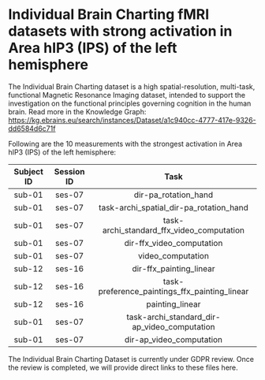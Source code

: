 # Individual Brain Charting fMRI datasets with strong activation in Area hIP3 (IPS) of the left hemisphere

The Individual Brain Charting dataset is a high spatial-resolution, multi-task, functional Magnetic Resonance Imaging dataset, intended to support the investigation on the functional principles governing cognition in the human brain.
Read more in the Knowledge Graph: https://kg.ebrains.eu/search/instances/Dataset/a1c940cc-4777-417e-9326-dd6584d6c71f

Following are the 10 measurements with the strongest activation in Area hIP3 (IPS) of the left hemisphere:

| Subject ID | Session ID | Task |
| :-: | :-: | :-: |
| sub-01 | ses-07 | dir-pa_rotation_hand|
| sub-01 | ses-07 | task-archi_spatial_dir-pa_rotation_hand|
| sub-01 | ses-07 | task-archi_standard_ffx_video_computation|
| sub-01 | ses-07 | dir-ffx_video_computation|
| sub-01 | ses-07 | video_computation|
| sub-12 | ses-16 | dir-ffx_painting_linear|
| sub-12 | ses-16 | task-preference_paintings_ffx_painting_linear|
| sub-12 | ses-16 | painting_linear|
| sub-01 | ses-07 | task-archi_standard_dir-ap_video_computation|
| sub-01 | ses-07 | dir-ap_video_computation|


The Individual Brain Charting Dataset is currently under GDPR review. Once the review is completed, we will provide direct links to these files here.